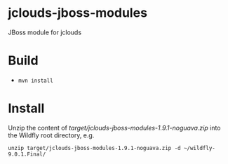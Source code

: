 jclouds-jboss-modules
=====================

JBoss module for jclouds

Build
=====

* `mvn install`

Install
=======

Unzip the content of _target/jclouds-jboss-modules-1.9.1-noguava.zip_ into the Wildfly root directory, e.g.
```
unzip target/jclouds-jboss-modules-1.9.1-noguava.zip -d ~/wildfly-9.0.1.Final/
```
